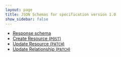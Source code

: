 ```yaml
---
layout: page
title: JSON Schemas for specification version 1.0
show_sidebar: false
---
```


* [Response schema](./schema.json)
* [Create Resource (`POST`)](./schema_create_resource.json)
* [Update Resource (`PATCH`)](./schema_create_resource.json)
* [Update Relationship (`PATCH`)](./schema_update_relationship.json)

